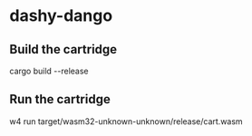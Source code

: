 # dashy-dango

## Build the cartridge
cargo build --release

## Run the cartridge
w4 run target/wasm32-unknown-unknown/release/cart.wasm
